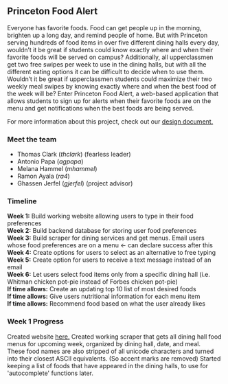 ## Princeton Food Alert
Everyone has favorite foods. Food can get people up in the morning, brighten up a long day, and remind people of home. But with Princeton serving hundreds of food items in over five different dining halls every day, wouldn’t it be great if students could know exactly where and when their favorite foods will be served on campus? Additionally, all upperclassmen get two free swipes per week to use in the dining halls, but with all the different eating options it can be difficult to decide when to use them. Wouldn’t it be great if upperclassmen students could maximize their two weekly meal swipes by knowing exactly where and when the best food of the week will be? Enter Princeton Food Alert, a web-based application that allows students to sign up for alerts when their favorite foods are on the menu and get notifications when the best foods are being served.

For more information about this project, check out our [design document.](https://docs.google.com/a/princeton.edu/document/d/1FFMR6pEkamutO0nOa34wE3rtOTm_xqfbzCitnCA0piM/edit?usp=sharing)


### Meet the team
- Thomas Clark (_thclark_) (fearless leader)
- Antonio Papa (_agpapa_)
- Melana Hammel (_mhammel_)
- Ramon Ayala (_ra4_)
- Ghassen Jerfel (_gjerfel_) (project advisor)

### Timeline
**Week 1:** Build working website allowing users to type in their food preferences  
**Week 2:** Build backend database for storing user food preferences  
**Week 3:** Build scraper for dining services and get menus. Email users whose food preferences are on a menu ← can declare success after this  
**Week 4:** Create options for users to select as an alternative to free typing  
**Week 5:** Create option for users to receive a text message instead of an email  
**Week 6:** Let users select food items only from a specific dining hall (i.e. Whitman chicken pot-pie instead of Forbes chicken pot-pie)  
**If time allows:** Create an updating top 10 list of most desired foods  
**If time allows:** Give users nutritional information for each menu item  
**If time allows:** Recommend food based on what the user already likes  


### Week 1 Progress
Created website [here.](http://ptonfoodalert.herokuapp.com/)
Created working scraper that gets all dining hall food menus for upcoming week, organized by dining hall, date, and meal.  
These food names are also stripped of all unicode characters and turned into their closest ASCII equivalents. (So accent marks are removed)
Started keeping a list of foods that have appeared in the dining halls, to use for 'autocomplete' functions later.